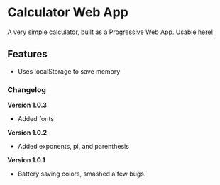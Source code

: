 # Calculator Web App

A very simple calculator, built as a Progressive Web App. Usable [here](https://swiftninja99.github.io/calculator)!

## Features

- Uses localStorage to save memory

### Changelog

**Version 1.0.3**

- Added fonts

**Version 1.0.2**

- Added exponents, pi, and parenthesis

**Version 1.0.1**

- Battery saving colors, smashed a few bugs.
